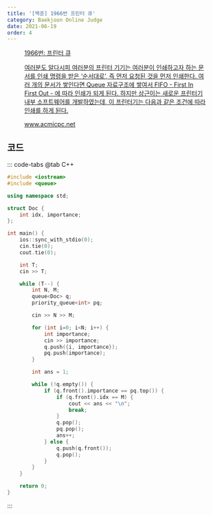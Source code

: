```yaml
---
title: '[백준] 1966번 프린터 큐'
category: Baekjoon Online Judge
date: 2021-06-19
order: 4
---
```


<figure class="opengraph"><a href="https://www.acmicpc.net/problem/1966" data-source-url="https://www.acmicpc.net/problem/1966">
<div class="og-image" style="background-image: url('https://drive.google.com/uc?export=view&id=1nCax5mgwtYA82T46I_ntU1afsBBNkrLr');"></div>
<div class="og-text">
<p class="og-title">1966번: 프린터 큐</p>
<p class="og-desc">여러분도 알다시피 여러분의 프린터 기기는 여러분이 인쇄하고자 하는 문서를 인쇄 명령을 받은 ‘순서대로’, 즉 먼저 요청된 것을 먼저 인쇄한다. 여러 개의 문서가 쌓인다면 Queue 자료구조에 쌓여서 FIFO - First In First Out - 에 따라 인쇄가 되게 된다. 하지만 상근이는 새로운 프린터기 내부 소프트웨어를 개발하였는데, 이 프린터기는 다음과 같은 조건에 따라 인쇄를 하게 된다.</p>
<p class="og-host">www.acmicpc.net</p></div></a></figure>

## 코드
::: code-tabs
@tab C++
```cpp
#include <iostream>
#include <queue>

using namespace std;

struct Doc {
    int idx, importance;
};

int main() {
    ios::sync_with_stdio(0);
    cin.tie(0);
    cout.tie(0);

    int T;
    cin >> T;

    while (T--) {
        int N, M;
        queue<Doc> q;
        priority_queue<int> pq;

        cin >> N >> M;

        for (int i=0; i<N; i++) {
            int importance;
            cin >> importance;
            q.push({i, importance});
            pq.push(importance);
        }

        int ans = 1;

        while (!q.empty()) {
            if (q.front().importance == pq.top()) {
                if (q.front().idx == M) {
                    cout << ans << "\n";
                    break;
                }
                q.pop();
                pq.pop();
                ans++;
            } else {
                q.push(q.front());
                q.pop();
            }
        }
    }

    return 0;
}
```
:::
